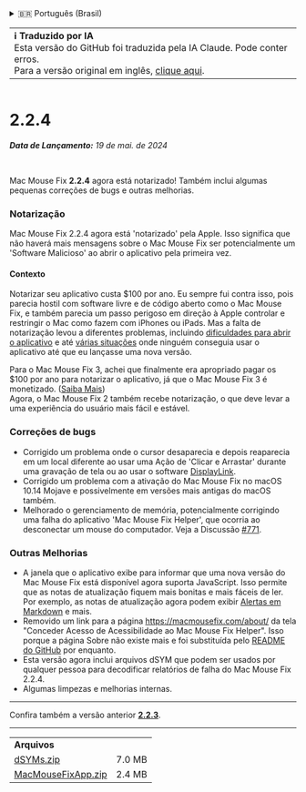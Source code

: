 <details>
<summary>🇧🇷 Português (Brasil)</summary>

[🇬🇧 English (GitHub)](https://github.com/noah-nuebling/mac-mouse-fix/releases/tag/2.2.4)\
[🇦🇩 Català](https://redirect.macmousefix.com/?target=mmf-release&tag=2.2.4&locale=ca)\
[🇩🇪 Deutsch](https://redirect.macmousefix.com/?target=mmf-release&tag=2.2.4&locale=de)\
[🇪🇸 Español](https://redirect.macmousefix.com/?target=mmf-release&tag=2.2.4&locale=es)\
[🇫🇷 Français](https://redirect.macmousefix.com/?target=mmf-release&tag=2.2.4&locale=fr)\
[🇮🇩 Indonesia](https://redirect.macmousefix.com/?target=mmf-release&tag=2.2.4&locale=id)\
[🇮🇹 Italiano](https://redirect.macmousefix.com/?target=mmf-release&tag=2.2.4&locale=it)\
[🇭🇺 Magyar](https://redirect.macmousefix.com/?target=mmf-release&tag=2.2.4&locale=hu)\
[🇳🇱 Nederlands](https://redirect.macmousefix.com/?target=mmf-release&tag=2.2.4&locale=nl)\
[🇵🇱 Polski](https://redirect.macmousefix.com/?target=mmf-release&tag=2.2.4&locale=pl)\
**🇧🇷 Português (Brasil)**\
[🇵🇹 Português (Portugal)](https://redirect.macmousefix.com/?target=mmf-release&tag=2.2.4&locale=pt-PT)\
[🇷🇴 Română](https://redirect.macmousefix.com/?target=mmf-release&tag=2.2.4&locale=ro)\
[🇸🇪 Svenska](https://redirect.macmousefix.com/?target=mmf-release&tag=2.2.4&locale=sv)\
[🇻🇳 Tiếng Việt](https://redirect.macmousefix.com/?target=mmf-release&tag=2.2.4&locale=vi)\
[🇹🇷 Türkçe](https://redirect.macmousefix.com/?target=mmf-release&tag=2.2.4&locale=tr)\
[🇨🇿 Čeština](https://redirect.macmousefix.com/?target=mmf-release&tag=2.2.4&locale=cs)\
[🇬🇷 Ελληνικά](https://redirect.macmousefix.com/?target=mmf-release&tag=2.2.4&locale=el)\
[🇷🇺 Русский](https://redirect.macmousefix.com/?target=mmf-release&tag=2.2.4&locale=ru)\
[🇺🇦 Українська](https://redirect.macmousefix.com/?target=mmf-release&tag=2.2.4&locale=uk)\
[🇮🇱 עברית](https://redirect.macmousefix.com/?target=mmf-release&tag=2.2.4&locale=he)\
[🇸🇦 العربية](https://redirect.macmousefix.com/?target=mmf-release&tag=2.2.4&locale=ar)\
[🇮🇳 हिन्दी](https://redirect.macmousefix.com/?target=mmf-release&tag=2.2.4&locale=hi)\
[🇹🇭 ไทย](https://redirect.macmousefix.com/?target=mmf-release&tag=2.2.4&locale=th)\
[🇨🇳 中文 (简体)](https://redirect.macmousefix.com/?target=mmf-release&tag=2.2.4&locale=zh-Hans)\
[🇨🇳 中文 (繁體)](https://redirect.macmousefix.com/?target=mmf-release&tag=2.2.4&locale=zh-Hant)\
[🇭🇰 中文（香港)](https://redirect.macmousefix.com/?target=mmf-release&tag=2.2.4&locale=zh-HK)\
[🇯🇵 日本語](https://redirect.macmousefix.com/?target=mmf-release&tag=2.2.4&locale=ja)\
[🇰🇷 한국어](https://redirect.macmousefix.com/?target=mmf-release&tag=2.2.4&locale=ko)\
[Help translate Mac Mouse Fix to different languages!](https://github.com/noah-nuebling/mac-mouse-fix/discussions/731)
</details>
<table align=><td>
<b>ℹ️ Traduzido por IA</b><br>
Esta versão do GitHub foi traduzida pela IA Claude. Pode conter erros.<br>
Para a versão original em inglês, <a href="https://github.com/noah-nuebling/mac-mouse-fix/releases/tag/2.2.4">clique aqui</a>.
</td></table>

<table></table>

# 2.2.4
***Data de Lançamento:** 19 de mai. de 2024*

<br>

Mac Mouse Fix **2.2.4** agora está notarizado! Também inclui algumas pequenas correções de bugs e outras melhorias.

### **Notarização**

Mac Mouse Fix 2.2.4 agora está 'notarizado' pela Apple. Isso significa que não haverá mais mensagens sobre o Mac Mouse Fix ser potencialmente um 'Software Malicioso' ao abrir o aplicativo pela primeira vez.

#### Contexto

Notarizar seu aplicativo custa $100 por ano. Eu sempre fui contra isso, pois parecia hostil com software livre e de código aberto como o Mac Mouse Fix, e também parecia um passo perigoso em direção à Apple controlar e restringir o Mac como fazem com iPhones ou iPads. Mas a falta de notarização levou a diferentes problemas, incluindo [dificuldades para abrir o aplicativo](https://github.com/noah-nuebling/mac-mouse-fix/discussions/114) e até [várias situações](https://github.com/noah-nuebling/mac-mouse-fix/issues/95) onde ninguém conseguia usar o aplicativo até que eu lançasse uma nova versão.

Para o Mac Mouse Fix 3, achei que finalmente era apropriado pagar os $100 por ano para notarizar o aplicativo, já que o Mac Mouse Fix 3 é monetizado. ([Saiba Mais](https://redirect.macmousefix.com/?target=mmf-release&tag=3.0.0&locale=pt-BR)) \
Agora, o Mac Mouse Fix 2 também recebe notarização, o que deve levar a uma experiência do usuário mais fácil e estável.

### **Correções de bugs**

- Corrigido um problema onde o cursor desaparecia e depois reaparecia em um local diferente ao usar uma Ação de 'Clicar e Arrastar' durante uma gravação de tela ou ao usar o software [DisplayLink](https://www.synaptics.com/products/displaylink-graphics).
- Corrigido um problema com a ativação do Mac Mouse Fix no macOS 10.14 Mojave e possivelmente em versões mais antigas do macOS também.
- Melhorado o gerenciamento de memória, potencialmente corrigindo uma falha do aplicativo 'Mac Mouse Fix Helper', que ocorria ao desconectar um mouse do computador. Veja a Discussão [#771](https://github.com/noah-nuebling/mac-mouse-fix/discussions/771).

### **Outras Melhorias**

- A janela que o aplicativo exibe para informar que uma nova versão do Mac Mouse Fix está disponível agora suporta JavaScript. Isso permite que as notas de atualização fiquem mais bonitas e mais fáceis de ler. Por exemplo, as notas de atualização agora podem exibir [Alertas em Markdown](https://github.com/orgs/community/discussions/16925) e mais.
- Removido um link para a página https://macmousefix.com/about/ da tela "Conceder Acesso de Acessibilidade ao Mac Mouse Fix Helper". Isso porque a página Sobre não existe mais e foi substituída pelo [README do GitHub](https://github.com/noah-nuebling/mac-mouse-fix) por enquanto.
- Esta versão agora inclui arquivos dSYM que podem ser usados por qualquer pessoa para decodificar relatórios de falha do Mac Mouse Fix 2.2.4.
- Algumas limpezas e melhorias internas.

---

Confira também a versão anterior [**2.2.3**](https://redirect.macmousefix.com/?target=mmf-release&tag=2.2.3&locale=pt-BR).

---

<table align="start">
<tr>
    <td colspan=2>
        <b>Arquivos</b>
    </td>
</tr>
<tr>
    <td><a href="https://github.com/noah-nuebling/mac-mouse-fix/releases/download/2.2.4/dSYMs.zip">dSYMs.zip</a></td>
    <td>7.0 MB</td>
</tr>
<tr>
    <td><a href="https://github.com/noah-nuebling/mac-mouse-fix/releases/download/2.2.4/MacMouseFixApp.zip">MacMouseFixApp.zip</a></td>
    <td>2.4 MB</td>
</tr>
</table>